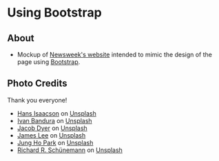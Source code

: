 # Using Bootstrap

## About
* Mockup of [Newsweek's website](https://www.newsweek.com) intended to mimic the design of the page using [Bootstrap](https://getbootstrap.com).

## Photo Credits

Thank you everyone!

* [Hans Isaacson](https://unsplash.com/@hans_isaacson) on [Unsplash](https://unsplash.com)
* [Ivan Bandura](https://unsplash.com/@unstable_affliction) on [Unsplash](https://unsplash.com)
* [Jacob Dyer](https://unsplash.com/@jacobdyer) on [Unsplash](https://unsplash.com)
* [James Lee](https://unsplash.com/@picsbyjameslee) on [Unsplash](https://unsplash.com)
* [Jung Ho Park](https://unsplash.com/@mylovefromjesus) on [Unsplash](https://unsplash.com)
* [Richard R. Schünemann](https://unsplash.com/@richardrschunemann) on [Unsplash](https://unsplash.com)